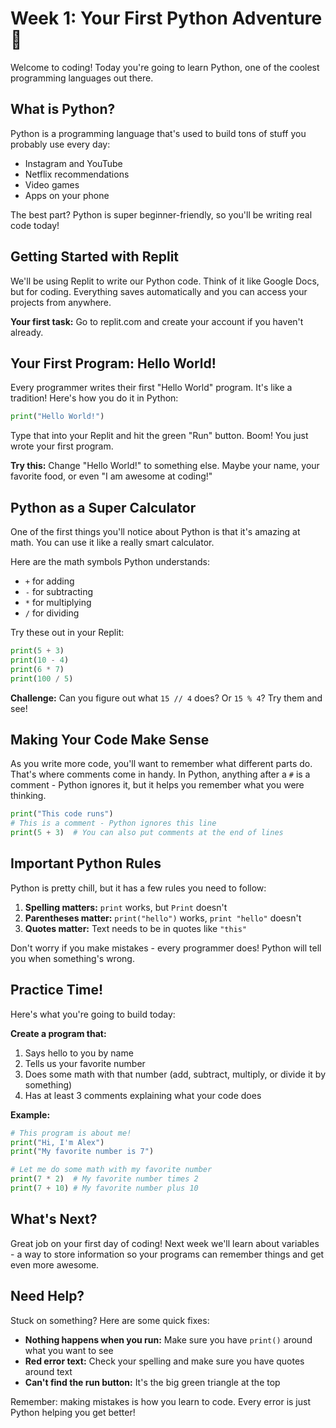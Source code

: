 # Week 1: Your First Python Adventure 🐍

Welcome to coding! Today you're going to learn Python, one of the coolest programming languages out there.

## What is Python?

Python is a programming language that's used to build tons of stuff you probably use every day:
- Instagram and YouTube 
- Netflix recommendations
- Video games
- Apps on your phone

The best part? Python is super beginner-friendly, so you'll be writing real code today!

## Getting Started with Replit

We'll be using Replit to write our Python code. Think of it like Google Docs, but for coding. Everything saves automatically and you can access your projects from anywhere.

**Your first task:** Go to replit.com and create your account if you haven't already.

## Your First Program: Hello World!

Every programmer writes their first "Hello World" program. It's like a tradition! Here's how you do it in Python:

```python
print("Hello World!")
```

Type that into your Replit and hit the green "Run" button. Boom! You just wrote your first program.

**Try this:** Change "Hello World!" to something else. Maybe your name, your favorite food, or even "I am awesome at coding!"

## Python as a Super Calculator

One of the first things you'll notice about Python is that it's amazing at math. You can use it like a really smart calculator.

Here are the math symbols Python understands:
- `+` for adding
- `-` for subtracting  
- `*` for multiplying
- `/` for dividing

Try these out in your Replit:

```python
print(5 + 3)
print(10 - 4)
print(6 * 7)
print(100 / 5)
```

**Challenge:** Can you figure out what `15 // 4` does? Or `15 % 4`? Try them and see!

## Making Your Code Make Sense

As you write more code, you'll want to remember what different parts do. That's where comments come in handy. In Python, anything after a `#` is a comment - Python ignores it, but it helps you remember what you were thinking.

```python
print("This code runs")
# This is a comment - Python ignores this line
print(5 + 3)  # You can also put comments at the end of lines
```

## Important Python Rules

Python is pretty chill, but it has a few rules you need to follow:

1. **Spelling matters:** `print` works, but `Print` doesn't
2. **Parentheses matter:** `print("hello")` works, `print "hello"` doesn't
3. **Quotes matter:** Text needs to be in quotes like `"this"`

Don't worry if you make mistakes - every programmer does! Python will tell you when something's wrong.

## Practice Time!

Here's what you're going to build today:

**Create a program that:**
1. Says hello to you by name
2. Tells us your favorite number
3. Does some math with that number (add, subtract, multiply, or divide it by something)
4. Has at least 3 comments explaining what your code does

**Example:**
```python
# This program is about me!
print("Hi, I'm Alex")
print("My favorite number is 7")

# Let me do some math with my favorite number
print(7 * 2)  # My favorite number times 2
print(7 + 10) # My favorite number plus 10
```

## What's Next?

Great job on your first day of coding! Next week we'll learn about variables - a way to store information so your programs can remember things and get even more awesome.

## Need Help?

Stuck on something? Here are some quick fixes:
- **Nothing happens when you run:** Make sure you have `print()` around what you want to see
- **Red error text:** Check your spelling and make sure you have quotes around text
- **Can't find the run button:** It's the big green triangle at the top

Remember: making mistakes is how you learn to code. Every error is just Python helping you get better!
